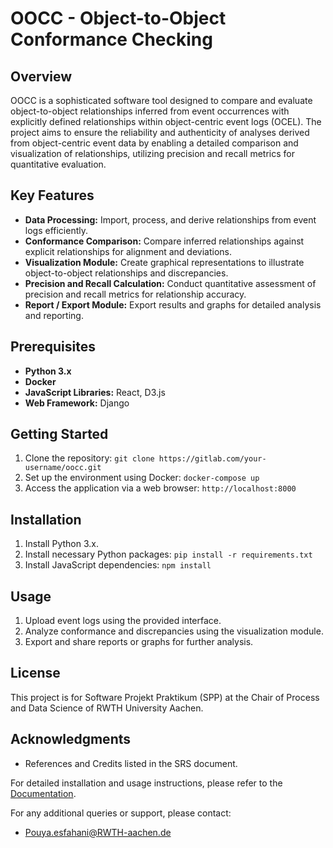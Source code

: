 # OOCC - Object-to-Object Conformance Checking

## Overview
OOCC is a sophisticated software tool designed to compare and evaluate object-to-object relationships inferred from event occurrences with explicitly defined relationships within object-centric event logs (OCEL). The project aims to ensure the reliability and authenticity of analyses derived from object-centric event data by enabling a detailed comparison and visualization of relationships, utilizing precision and recall metrics for quantitative evaluation.

## Key Features
- **Data Processing:** Import, process, and derive relationships from event logs efficiently.
- **Conformance Comparison:** Compare inferred relationships against explicit relationships for alignment and deviations.
- **Visualization Module:** Create graphical representations to illustrate object-to-object relationships and discrepancies.
- **Precision and Recall Calculation:** Conduct quantitative assessment of precision and recall metrics for relationship accuracy.
- **Report / Export Module:** Export results and graphs for detailed analysis and reporting.

## Prerequisites
- **Python 3.x**
- **Docker**
- **JavaScript Libraries:** React, D3.js
- **Web Framework:** Django

## Getting Started
1. Clone the repository: `git clone https://gitlab.com/your-username/oocc.git`
2. Set up the environment using Docker: `docker-compose up`
3. Access the application via a web browser: `http://localhost:8000`

## Installation
1. Install Python 3.x.
2. Install necessary Python packages: `pip install -r requirements.txt`
3. Install JavaScript dependencies: `npm install`

## Usage
1. Upload event logs using the provided interface.
2. Analyze conformance and discrepancies using the visualization module.
3. Export and share reports or graphs for further analysis.

## License
This project is for Software Projekt Praktikum (SPP) at the Chair of Process and Data Science of RWTH University Aachen.

## Acknowledgments
- References and Credits listed in the SRS document.

For detailed installation and usage instructions, please refer to the [Documentation](docs/).

For any additional queries or support, please contact:
- Pouya.esfahani@RWTH-aachen.de
